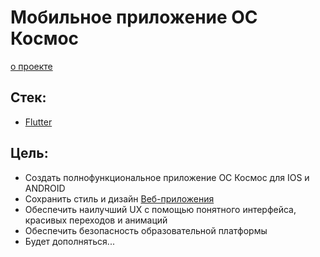 # Мобильное приложение ОС Космос
[о проекте](https://github.com/voskhod-1/cosmos-server/blob/main/info.md)

## Стек:
- [Flutter](https://flutter.dev)
## Цель:
- Создать полнофункциональное приложение ОС Космос для IOS и ANDROID
- Сохранить стиль и дизайн [Веб-приложения](https://github.com/voskhod-1/cosmos-web)
- Обеспечить наилучший UX с помощью понятного интерфейса, красивых переходов и анимаций
- Обеспечить безопасность образовательной платформы
- Будет дополняться...
